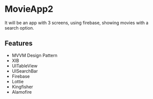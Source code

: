 # MovieApp2

It will be an app with 3 screens, using firebase, showing movies with a search option.







## Features
* MVVM Design Pattern
* XIB
* UITableView
* UISearchBar
* Firebase
* Lottie
* Kingfisher
* Alamofire

